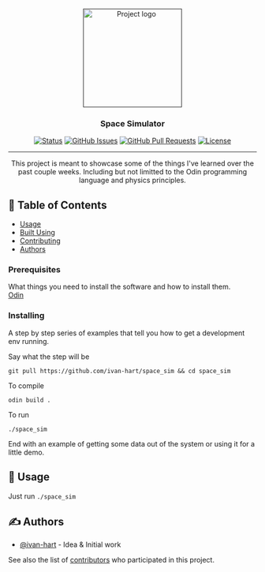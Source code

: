 <p align="center">
  <a href="" rel="noopener">
 <img width=200px height=200px src="https://i.imgur.com/6wj0hh6.jpg" alt="Project logo"></a>
</p>

<h3 align="center">Space Simulator</h3>

<div align="center">

[![Status](https://img.shields.io/badge/status-active-success.svg)]()
[![GitHub Issues](https://img.shields.io/github/issues/kylelobo/The-Documentation-Compendium.svg)](https://github.com/ivan-hart/space_sim/issues)
[![GitHub Pull Requests](https://img.shields.io/github/issues-pr/kylelobo/The-Documentation-Compendium.svg)](https://github.com/ivan-hart/space_sim/pulls)
[![License](https://img.shields.io/badge/license-MIT-blue.svg)](/LICENSE)

</div>

---

<p align="center"> This project is meant to showcase some of the things I've learned over the past couple weeks. Including but not limitted to the Odin programming language and physics principles.
    <br> 
</p>

## 📝 Table of Contents

- [Usage](#usage)
- [Built Using](#built_using)
- [Contributing](../CONTRIBUTING.md)
- [Authors](#authors)

### Prerequisites <a name = "built_using"></a>

What things you need to install the software and how to install them.<br>
[Odin](https://odin-lang.org/)

### Installing

A step by step series of examples that tell you how to get a development env running.

Say what the step will be

```
git pull https://github.com/ivan-hart/space_sim && cd space_sim
```

To compile
```
odin build .
```

To run
```
./space_sim
```

End with an example of getting some data out of the system or using it for a little demo.


## 🎈 Usage <a name="usage"></a>

Just run `./space_sim`

## ✍️ Authors <a name = "authors"></a>

- [@ivan-hart](https://github.com/ivan-hart) - Idea & Initial work

See also the list of [contributors](https://github.com/ivan-hart/space_sim/contributors) who participated in this project.

